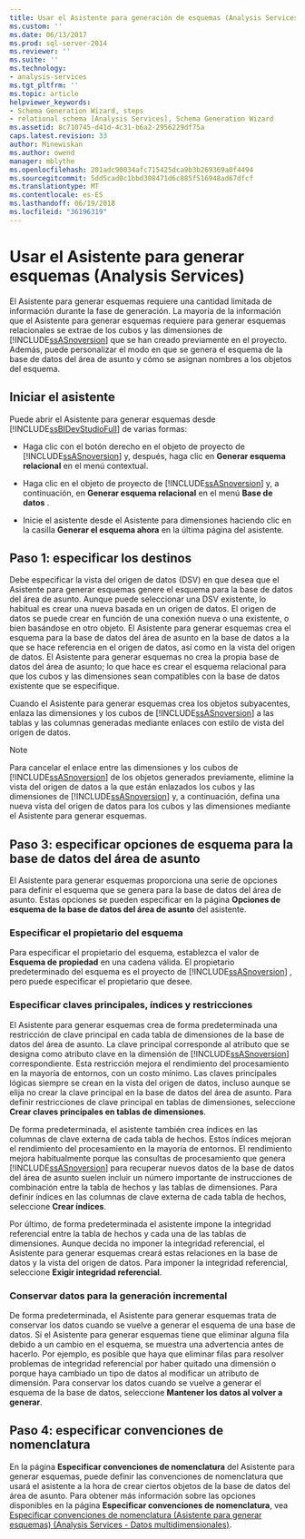 ```yaml
---
title: Usar el Asistente para generación de esquemas (Analysis Services) | Documentos de Microsoft
ms.custom: ''
ms.date: 06/13/2017
ms.prod: sql-server-2014
ms.reviewer: ''
ms.suite: ''
ms.technology:
- analysis-services
ms.tgt_pltfrm: ''
ms.topic: article
helpviewer_keywords:
- Schema Generation Wizard, steps
- relational schema [Analysis Services], Schema Generation Wizard
ms.assetid: 8c710745-d41d-4c31-b6a2-2956229df75a
caps.latest.revision: 33
author: Minewiskan
ms.author: owend
manager: mblythe
ms.openlocfilehash: 201adc90034afc715425dca9b3b269369a0f4494
ms.sourcegitcommit: 5dd5cad0c1bbd308471d6c885f516948ad67dfcf
ms.translationtype: MT
ms.contentlocale: es-ES
ms.lasthandoff: 06/19/2018
ms.locfileid: "36196319"
---
```

# <a name="use-the-schema-generation-wizard-analysis-services"></a>Usar el Asistente para generar esquemas (Analysis Services)
  El Asistente para generar esquemas requiere una cantidad limitada de información durante la fase de generación. La mayoría de la información que el Asistente para generar esquemas requiere para generar esquemas relacionales se extrae de los cubos y las dimensiones de [!INCLUDE[ssASnoversion](../../includes/ssasnoversion-md.md)] que se han creado previamente en el proyecto. Además, puede personalizar el modo en que se genera el esquema de la base de datos del área de asunto y cómo se asignan nombres a los objetos del esquema.  
  
## <a name="start-the-wizard"></a>Iniciar el asistente  
 Puede abrir el Asistente para generar esquemas desde [!INCLUDE[ssBIDevStudioFull](../../includes/ssbidevstudiofull-md.md)] de varias formas:  
  
-   Haga clic con el botón derecho en el objeto de proyecto de [!INCLUDE[ssASnoversion](../../includes/ssasnoversion-md.md)] y, después, haga clic en **Generar esquema relacional** en el menú contextual.  
  
-   Haga clic en el objeto de proyecto de [!INCLUDE[ssASnoversion](../../includes/ssasnoversion-md.md)] y, a continuación, en **Generar esquema relacional** en el menú **Base de datos** .  
  
-   Inicie el asistente desde el Asistente para dimensiones haciendo clic en la casilla **Generar el esquema ahora** en la última página del asistente.  
  
## <a name="step-1-specify-targets"></a>Paso 1: especificar los destinos  
 Debe especificar la vista del origen de datos (DSV) en que desea que el Asistente para generar esquemas genere el esquema para la base de datos del área de asunto. Aunque puede seleccionar una DSV existente, lo habitual es crear una nueva basada en un origen de datos. El origen de datos se puede crear en función de una conexión nueva o una existente, o bien basándose en otro objeto. El Asistente para generar esquemas crea el esquema para la base de datos del área de asunto en la base de datos a la que se hace referencia en el origen de datos, así como en la vista del origen de datos. El Asistente para generar esquemas no crea la propia base de datos del área de asunto; lo que hace es crear el esquema relacional para que los cubos y las dimensiones sean compatibles con la base de datos existente que se especifique.  
  
 Cuando el Asistente para generar esquemas crea los objetos subyacentes, enlaza las dimensiones y los cubos de [!INCLUDE[ssASnoversion](../../includes/ssasnoversion-md.md)] a las tablas y las columnas generadas mediante enlaces con estilo de vista del origen de datos.  
  
> [!NOTE]  
>  Para cancelar el enlace entre las dimensiones y los cubos de [!INCLUDE[ssASnoversion](../../includes/ssasnoversion-md.md)] de los objetos generados previamente, elimine la vista del origen de datos a la que están enlazados los cubos y las dimensiones de [!INCLUDE[ssASnoversion](../../includes/ssasnoversion-md.md)] y, a continuación, defina una nueva vista del origen de datos para los cubos y las dimensiones mediante el Asistente para generar esquemas.  
  
## <a name="step-3-specify-schema-options-for-the-subject-area-database"></a>Paso 3: especificar opciones de esquema para la base de datos del área de asunto  
 El Asistente para generar esquemas proporciona una serie de opciones para definir el esquema que se genera para la base de datos del área de asunto. Estas opciones se pueden especificar en la página **Opciones de esquema de la base de datos del área de asunto** del asistente.  
  
### <a name="specifying-the-schema-owner"></a>Especificar el propietario del esquema  
 Para especificar el propietario del esquema, establezca el valor de **Esquema de propiedad** en una cadena válida. El propietario predeterminado del esquema es el proyecto de [!INCLUDE[ssASnoversion](../../includes/ssasnoversion-md.md)] , pero puede especificar el propietario que desee.  
  
### <a name="specifying-primary-keys-indexes-and-constraints"></a>Especificar claves principales, índices y restricciones  
 El Asistente para generar esquemas crea de forma predeterminada una restricción de clave principal en cada tabla de dimensiones de la base de datos del área de asunto. La clave principal corresponde al atributo que se designa como atributo clave en la dimensión de [!INCLUDE[ssASnoversion](../../includes/ssasnoversion-md.md)] correspondiente. Esta restricción mejora el rendimiento del procesamiento en la mayoría de entornos, con un costo mínimo. Las claves principales lógicas siempre se crean en la vista del origen de datos, incluso aunque se elija no crear la clave principal en la base de datos del área de asunto. Para definir restricciones de clave principal en tablas de dimensiones, seleccione **Crear claves principales en tablas de dimensiones**.  
  
 De forma predeterminada, el asistente también crea índices en las columnas de clave externa de cada tabla de hechos. Estos índices mejoran el rendimiento del procesamiento en la mayoría de entornos. El rendimiento mejora habitualmente porque las consultas de procesamiento que genera [!INCLUDE[ssASnoversion](../../includes/ssasnoversion-md.md)] para recuperar nuevos datos de la base de datos del área de asunto suelen incluir un número importante de instrucciones de combinación entre la tabla de hechos y las tablas de dimensiones. Para definir índices en las columnas de clave externa de cada tabla de hechos, seleccione **Crear índices**.  
  
 Por último, de forma predeterminada el asistente impone la integridad referencial entre la tabla de hechos y cada una de las tablas de dimensiones. Aunque decida no imponer la integridad referencial, el Asistente para generar esquemas creará estas relaciones en la base de datos y la vista del origen de datos. Para imponer la integridad referencial, seleccione **Exigir integridad referencial**.  
  
### <a name="preserving-data-for-incremental-generation"></a>Conservar datos para la generación incremental  
 De forma predeterminada, el Asistente para generar esquemas trata de conservar los datos cuando se vuelve a generar el esquema de una base de datos. Si el Asistente para generar esquemas tiene que eliminar alguna fila debido a un cambio en el esquema, se muestra una advertencia antes de hacerlo. Por ejemplo, es posible que haya que eliminar filas para resolver problemas de integridad referencial por haber quitado una dimensión o porque haya cambiado un tipo de datos al modificar un atributo de dimensión. Para conservar los datos cuando se vuelve a generar el esquema de la base de datos, seleccione **Mantener los datos al volver a generar**.  
  
## <a name="step-4-specify-naming-conventions"></a>Paso 4: especificar convenciones de nomenclatura  
 En la página **Especificar convenciones de nomenclatura** del Asistente para generar esquemas, puede definir las convenciones de nomenclatura que usará el asistente a la hora de crear ciertos objetos de la base de datos del área de asunto. Para obtener más información sobre las opciones disponibles en la página **Especificar convenciones de nomenclatura**, vea [Especificar convenciones de nomenclatura &#40;Asistente para generar esquemas&#41; &#40;Analysis Services - Datos multidimensionales&#41;](../specify-naming-conventions-schema-generation-analysis-services-multidimensional-data.md).  
  
  